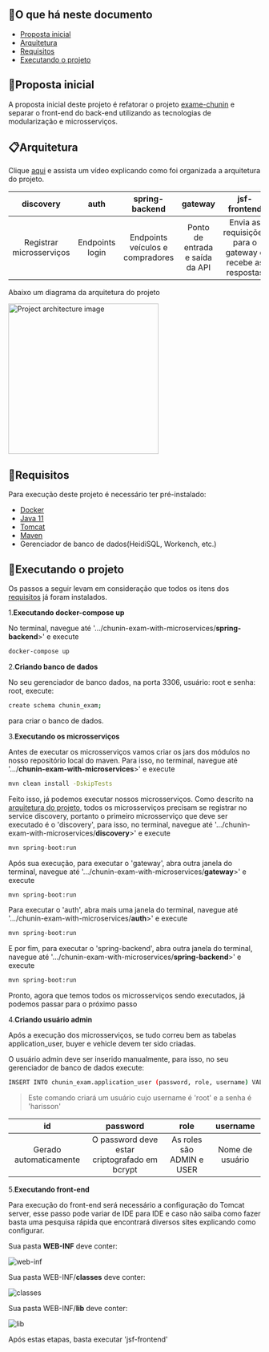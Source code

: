 ## 💬O que há neste documento
* [Proposta inicial](https://github.com/HarissonNascimento/chunin-exam-with-microservices#proposta-inicial)
* [Arquitetura](https://github.com/HarissonNascimento/chunin-exam-with-microservices#arquitetura)
* [Requisitos](https://github.com/HarissonNascimento/chunin-exam-with-microservices#requisitos)
* [Executando o projeto](https://github.com/HarissonNascimento/chunin-exam-with-microservices#executando-o-projeto)

## 📖Proposta inicial
A proposta inicial deste projeto é refatorar o projeto [exame-chunin](https://github.com/HarissonNascimento/exame-chunin)
 e separar o front-end do back-end utilizando as tecnologias de modularização e microsserviços.
 
## 📋Arquitetura
Clique [aqui](https://youtu.be/O7oIAppBWsM) e assista um vídeo explicando como foi organizada a arquitetura do projeto.

|        discovery        	|      auth      	|          spring-backend         	|             gateway             	|                        jsf-frontend                       	|
|:-----------------------:	|:--------------:	|:-------------------------------:	|:-------------------------------:	|:---------------------------------------------------------:	|
| Registrar microsserviços 	| Endpoints login 	| Endpoints veículos e compradores 	| Ponto de entrada e saída da API 	| Envia as requisições para o gateway e recebe as respostas 	|

Abaixo um diagrama da arquitetura do projeto

<img src="https://user-images.githubusercontent.com/61818941/95804088-21889300-0cd8-11eb-845a-95b247f6e8fb.jpg" height="300" width="300" alt="Project architecture image">

## 📑Requisitos
Para execução deste projeto é necessário ter pré-instalado:
- [Docker](https://docs.docker.com/docker-for-windows/install/)
- [Java 11](https://www.oracle.com/java/technologies/javase-jdk11-downloads.html)
- [Tomcat](http://tomcat.apache.org/index.html)
- [Maven](http://maven.apache.org/download.cgi)
- Gerenciador de banco de dados(HeidiSQL, Workench, etc.)

## 🚀Executando o projeto
Os passos a seguir levam em consideração que todos os itens dos [requisitos](https://github.com/HarissonNascimento/chunin-exam-with-microservices#requisitos)
já foram instalados.

1.**Executando docker-compose up**

No terminal, navegue até '.../chunin-exam-with-microservices/**spring-backend**>' e execute

```sh
docker-compose up
```

2.**Criando banco de dados**

No seu gerenciador de banco dados, na porta 3306, usuário: root e senha: root, execute: 

```sh
create schema chunin_exam;
```

para criar o banco de dados.

3.**Executando os microsserviços**

Antes de executar os microsserviços vamos criar os jars dos módulos no nosso repositório local do maven.
Para isso, no terminal, navegue até '.../**chunin-exam-with-microservices**>' e execute
```sh
mvn clean install -DskipTests
```
Feito isso, já podemos executar nossos microsserviços. Como descrito na [arquitetura do projeto](https://github.com/HarissonNascimento/chunin-exam-with-microservices#arquitetura), todos os microsserviços precisam se registrar no service discovery, portanto
o primeiro microsserviço que deve ser executado é o 'discovery', para isso, no terminal, navegue até  '.../chunin-exam-with-microservices/**discovery**>' e execute
```sh
mvn spring-boot:run
```
Após sua execução, para executar o 'gateway', abra outra janela do terminal, navegue até '.../chunin-exam-with-microservices/**gateway**>' e execute
```sh
mvn spring-boot:run
```
Para executar o 'auth', abra mais uma janela do terminal, navegue até '.../chunin-exam-with-microservices/**auth**>' e execute
```sh
mvn spring-boot:run
```
E por fim, para executar o 'spring-backend', abra outra janela do terminal, navegue até '.../chunin-exam-with-microservices/**spring-backend**>' e execute
```sh
mvn spring-boot:run
```

Pronto, agora que temos todos os microsserviços sendo executados, já podemos passar para o próximo passo


4.**Criando usuário admin**

Após a execução dos microsserviços, se tudo correu bem as tabelas application_user, buyer e vehicle devem ter sido criadas.

O usuário admin deve ser inserido manualmente, para isso, no seu gerenciador de banco de dados execute:

```sh
INSERT INTO chunin_exam.application_user (password, role, username) VALUES ('$2a$10$L8LU9vI.48.kxxmbKRYAMeK/iITE3jRAxOJlf63Uwv7QeQSPkICya', 'ADMIN', 'root')
```

>Este comando criará um usuário cujo username é 'root' e a senha é 'harisson'

|           id           	|                    password                   	|            role           	|     username    	|
|:----------------------:	|:---------------------------------------------:	|:-------------------------:	|:---------------:	|
| Gerado automaticamente 	| O password deve estar criptografado em bcrypt 	| As roles são ADMIN e USER 	| Nome de usuário 	|

5.**Executando front-end**

Para execução do front-end será necessário a configuração do Tomcat server, esse passo pode variar de IDE para IDE e caso não saiba como fazer basta uma pesquisa rápida que encontrará diversos sites explicando como configurar.

Sua pasta **WEB-INF** deve conter:

![web-inf](https://user-images.githubusercontent.com/61818941/95812154-20ad2c80-0ceb-11eb-83e3-59a878e931c8.png)

Sua pasta WEB-INF/**classes** deve conter:

![classes](https://user-images.githubusercontent.com/61818941/95812292-6ec23000-0ceb-11eb-9086-7622d2f454ae.png)

Sua pasta WEB-INF/**lib** deve conter:

![lib](https://user-images.githubusercontent.com/61818941/95812506-f445e000-0ceb-11eb-93e4-4bb7917c168e.png)

Após estas etapas, basta executar 'jsf-frontend'



